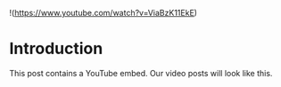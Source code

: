 !(https://www.youtube.com/watch?v=ViaBzK11EkE)

# Introduction

<Lead>
  This post contains a YouTube embed. Our video posts will look like this.
</Lead>
